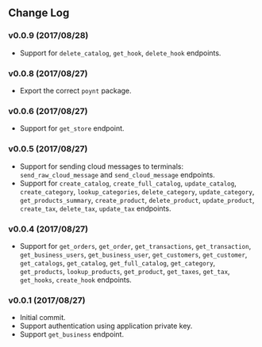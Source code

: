 ## Change Log

### v0.0.9 (2017/08/28)
- Support for `delete_catalog`, `get_hook`, `delete_hook` endpoints.

### v0.0.8 (2017/08/27)
- Export the correct `poynt` package.

### v0.0.6 (2017/08/27)
- Support for `get_store` endpoint.

### v0.0.5 (2017/08/27)
- Support for sending cloud messages to terminals: `send_raw_cloud_message` and `send_cloud_message` endpoints.
- Support for `create_catalog`, `create_full_catalog`, `update_catalog`, `create_category`, `lookup_categories`, `delete_category`, `update_category`, `get_products_summary`, `create_product`, `delete_product`, `update_product`, `create_tax`, `delete_tax`, `update_tax` endpoints.

### v0.0.4 (2017/08/27)
- Support for `get_orders`, `get_order`, `get_transactions`, `get_transaction`, `get_business_users`, `get_business_user`, `get_customers`, `get_customer`, `get_catalogs`, `get_catalog`, `get_full_catalog`, `get_category`, `get_products`, `lookup_products`, `get_product`, `get_taxes`, `get_tax`, `get_hooks`, `create_hook` endpoints.

### v0.0.1 (2017/08/27)
- Initial commit.
- Support authentication using application private key.
- Support `get_business` endpoint.
